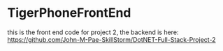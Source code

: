 # TigerPhoneFrontEnd

this is the front end code for project 2, the backend is here: https://github.com/John-M-Pae-SkillStorm/DotNET-Full-Stack-Project-2
